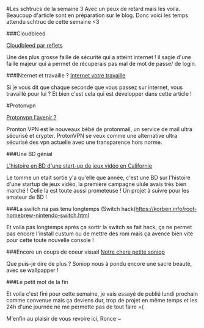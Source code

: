 #Les schtrucs de la semaine 3
Avec un peux de retard mais les voila. Beaucoup d'article sont en préparation sur le blog.
Donc voici les temps attendu schtruc de cette semaine <3

###Cloudbleed

[Cloudbleed par reflets](https://reflets.info/cloudbleed-le-bug-qui-cache-la-foret/)

Une des plus grosse faille de sécurité qui a atteint internet ! il sagie d'une faille majeur qui à permet de récuperais pas mal de mot de passe/ de login.

###INternet et travaille ?
[
Internet votre travaille](http://www.lemonde.fr/pixels/article/2017/03/11/sur-internet-nous-travaillons-tous-et-la-penibilite-de-ce-travail-est-invisible_5093124_4408996.html?utm_content=bufferae8df&utm_medium=social&utm_source=twitter.com&utm_campaign=buffer)

Si je vous dit que chaque seconde que vous passez sur internet, vous travaillé pour lui ? Et bien c'est cela qui est développer dans cette article !

#Protonvpn 

[Protonvpn l'avenir ?](https://protonvpn.com/)

Pronton VPN est le nouveaux bébé de protonmail, un service de mail ultra sécurisé et crypter. ProtonVPN se veux comme une alternative ultra sécurisé des vpn actuelle avec une transparence hors norme.

###Une BD génial

[L'histoire en BD d'une start-up de jeux vidéo en Californie](https://fr.ulule.com/comme-convenu-2/)

Le tomme un etait sortie y'a qu'elle que année, c'est une BD sur l'histoire d'une startup de jeux vidéo, la première campagne ulule avais très bien marché ! Celle la est toute aussi prometeuse ! Un projet à suivre pour les amateur de BD !

###La switch na pas tenu longtemps
(Switch hack)https://korben.info/root-homebrew-nintendo-switch.html

Et voila pas longtemps après ça sortir la switch se fait hack, ça ne permet pas encore l'install custum ou de mettre des rom mais ça avence bien vite pour cette toute nouvelle console !

###Encore un coups de coeur visuel
[Notre chere petite soniop](http://soniop.deviantart.com/art/Wallpaper-Evening-moon-4K-668703458)

Que puis-je dire de plus ? Soniop nous à pondu encore une sacré beauté, avec se wallpapper !

###Le petit mot de la fin

Et voila c'est fini pour cette semaine, je vais essayé de publié lundi prochain comme convenue mais ça deviens dur, trop de projet en même temps et les 24h d'une journée ne me permette pas de tout faire =(

M'enfin au plaisir de vous revoire ici, Ronce ~